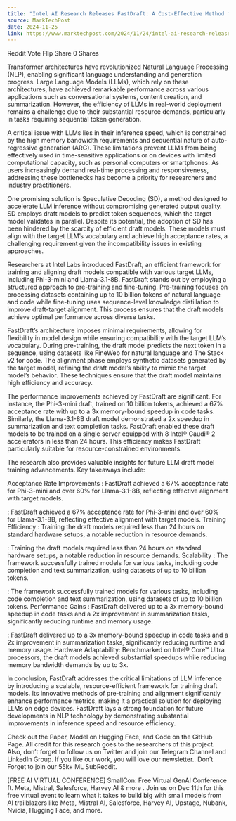 ```yaml
---
title: "Intel AI Research Releases FastDraft: A Cost-Effective Method for Pre-Training and Aligning Draft Models with Any LLM for Speculative Decoding"
source: MarkTechPost
date: 2024-11-25
link: https://www.marktechpost.com/2024/11/24/intel-ai-research-releases-fastdraft-a-cost-effective-method-for-pre-training-and-aligning-draft-models-with-any-llm-for-speculative-decoding/
---
```


Reddit Vote Flip Share 0 Shares

Transformer architectures have revolutionized Natural Language Processing (NLP), enabling significant language understanding and generation progress. Large Language Models (LLMs), which rely on these architectures, have achieved remarkable performance across various applications such as conversational systems, content creation, and summarization. However, the efficiency of LLMs in real-world deployment remains a challenge due to their substantial resource demands, particularly in tasks requiring sequential token generation.

A critical issue with LLMs lies in their inference speed, which is constrained by the high memory bandwidth requirements and sequential nature of auto-regressive generation (ARG). These limitations prevent LLMs from being effectively used in time-sensitive applications or on devices with limited computational capacity, such as personal computers or smartphones. As users increasingly demand real-time processing and responsiveness, addressing these bottlenecks has become a priority for researchers and industry practitioners.

One promising solution is Speculative Decoding (SD), a method designed to accelerate LLM inference without compromising generated output quality. SD employs draft models to predict token sequences, which the target model validates in parallel. Despite its potential, the adoption of SD has been hindered by the scarcity of efficient draft models. These models must align with the target LLM’s vocabulary and achieve high acceptance rates, a challenging requirement given the incompatibility issues in existing approaches.

Researchers at Intel Labs introduced FastDraft, an efficient framework for training and aligning draft models compatible with various target LLMs, including Phi-3-mini and Llama-3.1-8B. FastDraft stands out by employing a structured approach to pre-training and fine-tuning. Pre-training focuses on processing datasets containing up to 10 billion tokens of natural language and code while fine-tuning uses sequence-level knowledge distillation to improve draft-target alignment. This process ensures that the draft models achieve optimal performance across diverse tasks.

FastDraft’s architecture imposes minimal requirements, allowing for flexibility in model design while ensuring compatibility with the target LLM’s vocabulary. During pre-training, the draft model predicts the next token in a sequence, using datasets like FineWeb for natural language and The Stack v2 for code. The alignment phase employs synthetic datasets generated by the target model, refining the draft model’s ability to mimic the target model’s behavior. These techniques ensure that the draft model maintains high efficiency and accuracy.

The performance improvements achieved by FastDraft are significant. For instance, the Phi-3-mini draft, trained on 10 billion tokens, achieved a 67% acceptance rate with up to a 3x memory-bound speedup in code tasks. Similarly, the Llama-3.1-8B draft model demonstrated a 2x speedup in summarization and text completion tasks. FastDraft enabled these draft models to be trained on a single server equipped with 8 Intel® Gaudi® 2 accelerators in less than 24 hours. This efficiency makes FastDraft particularly suitable for resource-constrained environments.

The research also provides valuable insights for future LLM draft model training advancements. Key takeaways include:

Acceptance Rate Improvements : FastDraft achieved a 67% acceptance rate for Phi-3-mini and over 60% for Llama-3.1-8B, reflecting effective alignment with target models.

: FastDraft achieved a 67% acceptance rate for Phi-3-mini and over 60% for Llama-3.1-8B, reflecting effective alignment with target models. Training Efficiency : Training the draft models required less than 24 hours on standard hardware setups, a notable reduction in resource demands.

: Training the draft models required less than 24 hours on standard hardware setups, a notable reduction in resource demands. Scalability : The framework successfully trained models for various tasks, including code completion and text summarization, using datasets of up to 10 billion tokens.

: The framework successfully trained models for various tasks, including code completion and text summarization, using datasets of up to 10 billion tokens. Performance Gains : FastDraft delivered up to a 3x memory-bound speedup in code tasks and a 2x improvement in summarization tasks, significantly reducing runtime and memory usage.

: FastDraft delivered up to a 3x memory-bound speedup in code tasks and a 2x improvement in summarization tasks, significantly reducing runtime and memory usage. Hardware Adaptability: Benchmarked on Intel® Core™ Ultra processors, the draft models achieved substantial speedups while reducing memory bandwidth demands by up to 3x.

In conclusion, FastDraft addresses the critical limitations of LLM inference by introducing a scalable, resource-efficient framework for training draft models. Its innovative methods of pre-training and alignment significantly enhance performance metrics, making it a practical solution for deploying LLMs on edge devices. FastDraft lays a strong foundation for future developments in NLP technology by demonstrating substantial improvements in inference speed and resource efficiency.

Check out the Paper, Model on Hugging Face, and Code on the GitHub Page. All credit for this research goes to the researchers of this project. Also, don’t forget to follow us on Twitter and join our Telegram Channel and LinkedIn Group. If you like our work, you will love our newsletter.. Don’t Forget to join our 55k+ ML SubReddit.

[FREE AI VIRTUAL CONFERENCE] SmallCon: Free Virtual GenAI Conference ft. Meta, Mistral, Salesforce, Harvey AI & more . Join us on Dec 11th for this free virtual event to learn what it takes to build big with small models from AI trailblazers like Meta, Mistral AI, Salesforce, Harvey AI, Upstage, Nubank, Nvidia, Hugging Face, and more.
